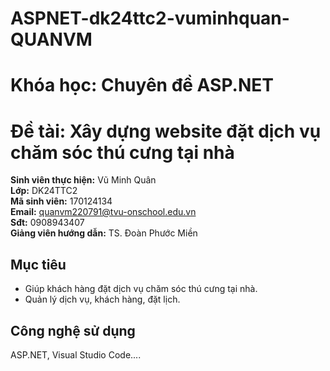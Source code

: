 # ASPNET-dk24ttc2-vuminhquan-QUANVM
# Khóa học: Chuyên đề ASP.NET
# Đề tài: Xây dựng website đặt dịch vụ chăm sóc thú cưng tại nhà    

**Sinh viên thực hiện:** Vũ Minh Quân  
**Lớp:** DK24TTC2  
**Mã sinh viên:** 170124134  
**Email:** quanvm220791@tvu-onschool.edu.vn  
**Sđt:** 0908943407  
**Giảng viên hướng dẫn:** TS. Đoàn Phước Miền  

## Mục tiêu
- Giúp khách hàng đặt dịch vụ chăm sóc thú cưng tại nhà.
- Quản lý dịch vụ, khách hàng, đặt lịch.
## Công nghệ sử dụng
ASP.NET, Visual Studio Code....
